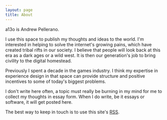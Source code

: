 ```yaml
---
layout: page
title: About
---
```

a13o is Andrew Pellerano.

I use this space to publish my thoughts and ideas to the world. I'm interested in helping to solve the internet's growing pains, which have created tribal rifts in our society. I believe that people will look back at this era as a dark ages or a wild west. It is then our generation's job to bring civility to the digital homestead.

Previously I spent a decade in the games industry. I think my expertise in experience design in that space can provide structure and positive incentives to some of today's biggest problems.

I don't write here often, a topic must really be burning in my mind for me to collect my thoughts in essay form. When I do write, be it essays or software, it will get posted here.

The best way to keep in touch is to use this site's <a href="/feed.xml">RSS</a>.
